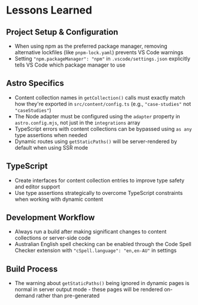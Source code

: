 # Lessons Learned

## Project Setup & Configuration

- When using npm as the preferred package manager, removing alternative lockfiles (like `pnpm-lock.yaml`) prevents VS Code warnings
- Setting `"npm.packageManager": "npm"` in `.vscode/settings.json` explicitly tells VS Code which package manager to use

## Astro Specifics

- Content collection names in `getCollection()` calls must exactly match how they're exported in `src/content/config.ts` (e.g., `"case-studies"` not `"caseStudies"`)
- The Node adapter must be configured using the `adapter` property in `astro.config.mjs`, not just in the `integrations` array
- TypeScript errors with content collections can be bypassed using `as any` type assertions when needed
- Dynamic routes using `getStaticPaths()` will be server-rendered by default when using SSR mode

## TypeScript

- Create interfaces for content collection entries to improve type safety and editor support
- Use type assertions strategically to overcome TypeScript constraints when working with dynamic content

## Development Workflow

- Always run a build after making significant changes to content collections or server-side code
- Australian English spell checking can be enabled through the Code Spell Checker extension with `"cSpell.language": "en,en-AU"` in settings

## Build Process

- The warning about `getStaticPaths()` being ignored in dynamic pages is normal in server output mode - these pages will be rendered on-demand rather than pre-generated
